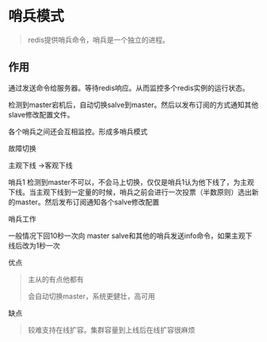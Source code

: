 # 哨兵模式

> redis提供哨兵命令，哨兵是一个独立的进程。

## 作用

通过发送命令给服务器。等待redis响应。从而监控多个redis实例的运行状态。

检测到master宕机后，自动切换salve到master。然后以发布订阅的方式通知其他slave修改配置文件。

各个哨兵之间还会互相监控。形成多哨兵模式

故障切换

主观下线 -&gt;客观下线

哨兵1 检测到master不可以，不会马上切换，仅仅是哨兵1认为他下线了，为主观下线。当主观下线到一定量的时候，哨兵之前会进行一次投票（半数原则）选出新的master。然后发布订阅通知各个salve修改配置

哨兵工作

一般情况下回10秒一次向 master salve和其他的哨兵发送info命令，如果主观下线后改为1秒一次

优点

> 主从的有点他都有
>
> 会自动切换master，系统更健壮，高可用

缺点

> 较难支持在线扩容。集群容量到上线后在线扩容很麻烦



